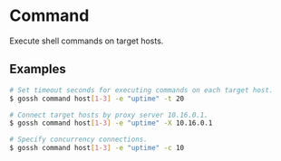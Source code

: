 # Command

Execute shell commands on target hosts.

## Examples

```sh
# Set timeout seconds for executing commands on each target host.
$ gossh command host[1-3] -e "uptime" -t 20

# Connect target hosts by proxy server 10.16.0.1.
$ gossh command host[1-3] -e "uptime" -X 10.16.0.1

# Specify concurrency connections.
$ gossh command host[1-3] -e "uptime" -c 10
```


